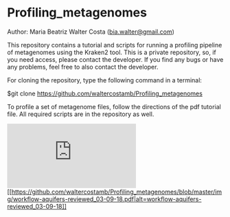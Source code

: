 # Profiling_metagenomes
Author: Maria Beatriz Walter Costa (bia.walter@gmail.com)

This repository contains a tutorial and scripts for running a profiling pipeline of metagenomes using the Kraken2 tool. This is a private repository, so, if you need access, please contact the developer. If you find any bugs or have any problems, feel free to also contact the developer.

For cloning the repository, type the following command in a terminal:

$git clone https://github.com/waltercostamb/Profiling_metagenomes

To profile a set of metagenome files, follow the directions of the pdf tutorial file. All required scripts are in the repository as well. 

![Pipeline](https://github.com/waltercostamb/Profiling_metagenomes/workflow-aquifers-reviewed_03-09-18.pdf)
[[https://github.com/waltercostamb/Profiling_metagenomes/blob/master/img/workflow-aquifers-reviewed_03-09-18.pdf|alt=workflow-aquifers-reviewed_03-09-18]]
